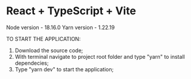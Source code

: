 # React + TypeScript + Vite

Node version - 18.16.0
Yarn version - 1.22.19

TO START THE APPLICATION:
1. Download the source code;
2. With terminal navigate to project root folder and type "yarn" to install dependecies;
3. Type "yarn dev" to start the application;


